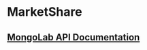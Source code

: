 # MarketShare

## [MongoLab API Documentation](http://support.mongolab.com/entries/20433053-rest-api-for-mongodb)
